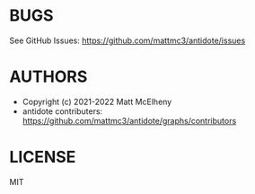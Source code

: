 # BUGS

See GitHub Issues: <https://github.com/mattmc3/antidote/issues>

# AUTHORS

- Copyright (c) 2021-2022 Matt McElheny
- antidote contributers: <https://github.com/mattmc3/antidote/graphs/contributors>

# LICENSE

MIT
